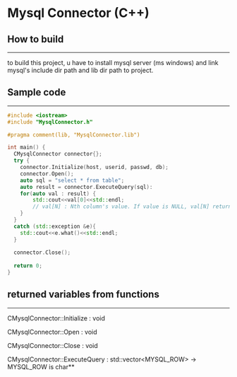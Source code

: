 # Mysql Connector (C++)


## How to build
---------------
to build this project, u have to install mysql server (ms windows) 
and link mysql's include dir path and lib dir path to project. 


## Sample code
----------------
```C++
#include <iostream>
#include "MysqlConnector.h"

#pragma comment(lib, "MysqlConnector.lib")

int main() {
  CMysqlConnector connector{};
  try {
    connector.Initialize(host, userid, passwd, db);
    connector.Open();
    auto sql = "select * from table";
    auto result = connector.ExecuteQuery(sql):
    for(auto val : result) {
        std::cout<<val[0]<<std::endl; 
        // val[N] : Nth column's value. If value is NULL, val[N] returns nullptr. 
    }
  }
  catch (std::exception &e){
    std::cout<<e.what()<<std::endl;
  }
  
  connector.Close();
  
  return 0;
}
```

## returned variables from functions
---------------------------------

CMysqlConnector::Initialize : void

CMysqlConnector::Open : void

CMysqlConnector::Close : void

CMysqlConnector::ExecuteQuery : std::vector<MYSQL_ROW> -> MYSQL_ROW is char**

